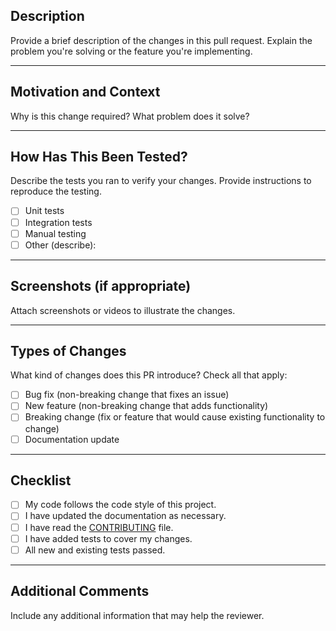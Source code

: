 ## Description

Provide a brief description of the changes in this pull request. Explain the problem you're solving or the feature you're implementing.

---

## Motivation and Context

Why is this change required? What problem does it solve?

---

## How Has This Been Tested?

Describe the tests you ran to verify your changes. Provide instructions to reproduce the testing.

- [ ] Unit tests
- [ ] Integration tests
- [ ] Manual testing
- [ ] Other (describe):

---

## Screenshots (if appropriate)

Attach screenshots or videos to illustrate the changes.

---

## Types of Changes

What kind of changes does this PR introduce? Check all that apply:

- [ ] Bug fix (non-breaking change that fixes an issue)
- [ ] New feature (non-breaking change that adds functionality)
- [ ] Breaking change (fix or feature that would cause existing functionality to change)
- [ ] Documentation update

---

## Checklist

- [ ] My code follows the code style of this project.
- [ ] I have updated the documentation as necessary.
- [ ] I have read the [CONTRIBUTING](CONTRIBUTING.md) file.
- [ ] I have added tests to cover my changes.
- [ ] All new and existing tests passed.

---

## Additional Comments

Include any additional information that may help the reviewer.
